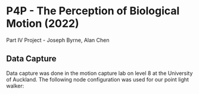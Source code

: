 # P4P - The Perception of Biological Motion (2022)
Part IV Project - Joseph Byrne, Alan Chen

## Data Capture

Data capture was done in the motion capture lab on level 8 at the University of Auckland. The following node configuration was used for our point light walker: 




